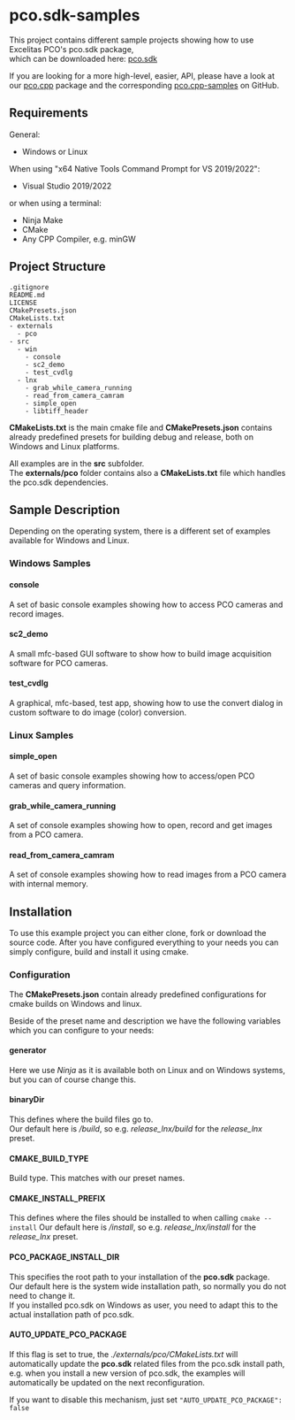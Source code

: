 # pco.sdk-samples
This project contains different sample projects showing how to use Excelitas PCO's pco.sdk package,   
which can be downloaded here: [pco.sdk](https://www.excelitas.com/de/product/pco-software-development-kits#custom-tab-general-sdk)

If you are looking for a more high-level, easier, API, please have a look at our
[pco.cpp](https://www.excelitas.com/product/pco-software-development-kits#custom-tab-c__) package and the corresponding
[pco.cpp-samples](https://github.com/Excelitas-PCO/pco.cpp-samples) on GitHub.

## Requirements
General:
- Windows or Linux 

When using "x64 Native Tools Command Prompt for VS 2019/2022":
- Visual Studio 2019/2022

or when using a terminal:
- Ninja Make
- CMake
- Any CPP Compiler, e.g. minGW

## Project Structure
 
```
.gitignore
README.md
LICENSE
CMakePresets.json
CMakeLists.txt
- externals
  - pco
- src
  - win
    - console
    - sc2_demo
    - test_cvdlg
  - lnx
    - grab_while_camera_running
    - read_from_camera_camram
    - simple_open
    - libtiff_header
```

**CMakeLists.txt** is the main cmake file and **CMakePresets.json** contains already predefined presets for building debug and release,
both on Windows and Linux platforms.

All examples are in the **src** subfolder.  
The **externals/pco** folder contains also a **CMakeLists.txt** file which handles the pco.sdk dependencies.

## Sample Description

Depending on the operating system, there is a different set of examples available for Windows and Linux.

### Windows Samples

#### console
A set of basic console examples showing how to access PCO cameras and record images.

#### sc2_demo
A small mfc-based GUI software to show how to build image acquisition software for PCO cameras.

#### test_cvdlg
A graphical, mfc-based, test app, showing how to use the convert dialog in custom software to do image (color) conversion.

### Linux Samples

#### simple_open
A set of basic console examples showing how to access/open PCO cameras and query information.

#### grab_while_camera_running
A set of console examples showing how to open, record and get images from a PCO camera.

#### read_from_camera_camram
A set of console examples showing how to read images from a PCO camera with internal memory.


## Installation

To use this example project you can either clone, fork or download the source code. 
After you have configured everything to your needs you can simply configure, build and install it using cmake.

### Configuration

The **CMakePresets.json** contain already predefined configurations for cmake builds on Windows and linux.  

Beside of the preset name and description we have the following variables which you can configure to your needs: 

#### generator 
Here we use *Ninja* as it is available both on Linux and on Windows systems, but you can of course change this.

#### binaryDir
This defines where the build files go to.  
Our default here is *<preset name>/build*, so e.g. *release_lnx/build* for the *release_lnx* preset.

#### CMAKE_BUILD_TYPE
Build type. This matches with our preset names.

#### CMAKE_INSTALL_PREFIX
This defines where the files should be installed to when calling ```cmake --install```
Our default here is *<preset name>/install*, so e.g. *release_lnx/install* for the *release_lnx* preset.

#### PCO_PACKAGE_INSTALL_DIR
This specifies the root path to your installation of the **pco.sdk** package.  
Our default here is the system wide installation path, so normally you do not need to change it.  
If you installed pco.sdk on Windows as user, you need to adapt this to the actual installation path of pco.sdk.

#### AUTO_UPDATE_PCO_PACKAGE
If this flag is set to true, the *./externals/pco/CMakeLists.txt* will automatically update the **pco.sdk** related files from the pco.sdk install path, e.g. when you install a new version of pco.sdk, the examples will automatically be updated on the next reconfiguration.

If you want to disable this mechanism, just set ```"AUTO_UPDATE_PCO_PACKAGE": false``` 
